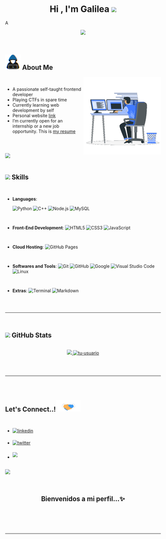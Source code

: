 <h1 align="center"><b>Hi , I'm Galilea </b><img src="https://media.giphy.com/media/hvRJCLFzcasrR4ia7z/giphy.gif" width="35"></h1> <!-- -->A 
<p align="center"> 
  <a href="https://github.com/DenverCoder1/readme-typing-svg"><img src="https://readme-typing-svg.herokuapp.com?font=Time+New+Roman&color=cyan&size=25&center=true&vCenter=true&width=600&height=100&lines=Welcome+to+my+profile!;Frontend+Developer;Always+learning+new+things"></a> 
</p> 

<br> 

## <picture><img src = "https://github.com/0xAbdulKhalid/0xAbdulKhalid/raw/main/assets/mdImages/about_me.gif" width = 50px></picture> **About Me** 

<picture> 
  <img align="right" src="https://github.com/0xAbdulKhalid/0xAbdulKhalid/raw/main/assets/mdImages/Right_Side.gif" width = 250px>
</picture> 

<br> 

- A passionate self-taught frontend developer
- Playing CTFs in spare time
- Currently learning web development by self
- Personal website [link](https://www.0xabdulkhalid.ml)
- I’m currently open for an internship or a new job opportunity. This is [my resume](https://read.cv/0xabdulkhalid)

<br><br> 

<img src="https://user-images.githubusercontent.com/73097560/115834477-dbab4500-a447-11eb-908a-139a6edaec5c.gif"><br><br> 

## <img src="https://media2.giphy.com/media/QssGEmpkyEOhBCb7e1/giphy.gif?cid=ecf05e47a0n3gi1bfqntqmob8g9aid1oyj2wr3ds3mg700bl&rid=giphy.gif" width ="25"><b> Skills</b> 
<br> 

<p align="center"> 

- **Languages**: 
   
    ![Python](https://img.shields.io/badge/Python%20-%2314354C.svg?style=for-the-badge&logo=python&logoColor=white)
    ![C++](https://img.shields.io/badge/C++%20-%2300599C.svg?style=for-the-badge&logo=c%2B%2B&logoColor=white)
    ![Node.js](https://img.shields.io/badge/Node.js%20-%2343853D.svg?style=for-the-badge&logo=node.js&logoColor=white)
    ![MySQL](https://img.shields.io/badge/MySQL%20-%2300f.svg?style=for-the-badge&logo=mysql&logoColor=white)

<br> 
    
- **Front-End Development**:
    ![HTML5](https://img.shields.io/badge/HTML5%20-%23E34F26.svg?style=for-the-badge&logo=html5&logoColor=white)
    ![CSS3](https://img.shields.io/badge/CSS%20-%231572B6.svg?style=for-the-badge&logo=css3&logoColor=white)
    ![JavaScript](https://img.shields.io/badge/JavaScript%20-%23F7DF1E.svg?style=for-the-badge&logo=javascript&logoColor=black)

<br> 

- **Cloud Hosting**:
    ![GitHub Pages](https://img.shields.io/badge/GitHub%20Pages-%23327FC7.svg?style=for-the-badge&logo=github&logoColor=white)

<br> 

- **Softwares and Tools**:
    ![Git](https://img.shields.io/badge/git-%23F05033.svg?style=for-the-badge&logo=git&logoColor=white)
    ![GitHub](https://img.shields.io/badge/github-%23121011.svg?style=for-the-badge&logo=github&logoColor=white)
    ![Google](https://img.shields.io/badge/google-%234285F4.svg?style=for-the-badge&logo=google&logoColor=white)
    ![Visual Studio Code](https://img.shields.io/badge/Visual%20Studio%20Code-0078d7.svg?style=for-the-badge&logo=visual-studio-code&logoColor=white)
    ![Linux](https://img.shields.io/badge/Linux-FCC624?style=for-the-badge&logo=linux&logoColor=black) 

<br> 

- **Extras**:
    ![Terminal](https://img.shields.io/badge/Terminal-%23054020?style=for-the-badge&logo=gnu-bash&logoColor=white)
    ![Markdown](https://img.shields.io/badge/markdown-%23000000.svg?style=for-the-badge&logo=markdown&logoColor=white)

</p> 

<br>
<br> 

-----

<br> 

## <img src="https://media.giphy.com/media/iY8CRBdQXODJSCERIr/giphy.gif" width="35"><b> GitHub Stats </b> 
<br> 

<div align="center"> 

<a href="https://github.com/tu-usuario"> 
  <img src="https://github-readme-stats.vercel.app/api?username=tu-usuario&include_all_commits=true&count_private=true&show_icons=true&line_height=20&title_color=7A7ADB&icon_color=2234AE&text_color=D3D3D3&bg_color=0,000000,130F40" width="450"/> 
  <img src="https://github-readme-stats.vercel.app/api/top-langs?username=tu-usuario&show_icons=true&locale=en&layout=compact&line_height=20&title_color=7A7ADB&icon_color=2234AE&text_color=D3D3D3&bg_color=0,000000,130F40" width="375" alt="tu-usuario"/> 
</a> 
</div> 

<br> 
<br> 
<br> 

-----

<br> 
<br> 

## <b> Let's Connect..!</b><img src="https://github.com/0xAbdulKhalid/0xAbdulKhalid/raw/main/assets/mdImages/handshake.gif" width="80"> 
<br> 
<div align='left'> 

<ul> 

<li> 
<a href="https://linkedin.com/in/galilea" target="_blank"> 
<img src="https://img.shields.io/badge/linkedin:  galilea-%2300acee.svg?color=405DE6&style=for-the-badge&logo=linkedin&logoColor=white" alt=linkedin style="margin-bottom: 5px;"/> 
</a> 
</li> 

<br> 

<li> 
<a href="https://twitter.com/galilea" target="_blank"> 
<img src="https://img.shields.io/badge/twitter:  galilea-%2300acee.svg?color=1DA1F2&style=for-the-badge&logo=twitter&logoColor=white" alt=twitter style="margin-bottom: 5px;"/> 
</a> 
</li> 

<br> 

<li> 
<a href="mailto:galilea@example.com" target="_blank"> 
<img src="https://img.shields.io/badge/gmail:  galilea-%23EA4335.svg?style=for-the-badge&logo=gmail&logoColor=white" t=mail style="margin-bottom: 5px;" /> 
</a> 
</li> 

</ul> 
</div> 

<br> 
<img src="https://user-images.githubusercontent.com/73097560/115834477-dbab4500-a447-11eb-908a-139a6edaec5c.gif"> 
<br> 
<br> 
<br> 

<div align="center"> 

## <b>Bienvenidos a mi perfil...✨</b> 

</div> 
<br> 
<br> 
<br> 
<br> 

--- 

<br>

